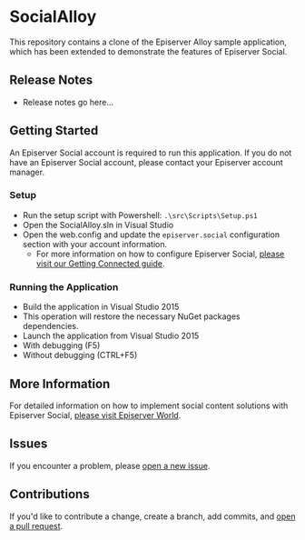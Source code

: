 # SocialAlloyThis repository contains a clone of the Episerver Alloy sample application, which has been extended to demonstrate the features of Episerver Social.## Release Notes* Release notes go here...## Getting StartedAn Episerver Social account is required to run this application. If you do not have an Episerver Social account, please contact your Episerver account manager.### Setup* Run the setup script with Powershell: `.\src\Scripts\Setup.ps1`* Open the SocialAlloy.sln in Visual Studio* Open the web.config and update the `episerver.social` configuration section with your account information.	* For more information on how to configure Episerver Social, [please visit our Getting Connected guide](http://world.episerver.com/documentation/developer-guides/social/social_platform-overview/Installing-Episerver-Social/#GettingConnected).### Running the Application* Build the application in Visual Studio 2015 * This operation will restore the necessary NuGet packages dependencies.* Launch the application from Visual Studio 2015 * With debugging (F5) * Without debugging (CTRL+F5)## More InformationFor detailed information on how to implement social content solutions with Episerver Social, [please visit Episerver World](http://world.episerver.com/documentation/developer-guides/social/).## IssuesIf you encounter a problem, please [open a new issue](https://github.com/episerver/SocialAlloy/issues/new).## ContributionsIf you'd like to contribute a change, create a branch, add commits, and [open a pull request](https://github.com/episerver/SocialAlloy/compare).